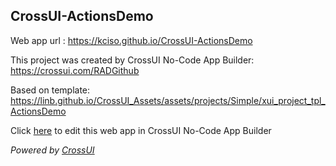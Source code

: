 ## CrossUI-ActionsDemo
Web app url : https://kciso.github.io/CrossUI-ActionsDemo

This project was created by CrossUI No-Code App Builder: https://crossui.com/RADGithub

Based on template: https://linb.github.io/CrossUI_Assets/assets/projects/Simple/xui_project_tpl_ActionsDemo

Click [here](https://crossui.com/RADGithub/#!from=github&owner=kciso&repo=CrossUI-ActionsDemo) to edit this web app in CrossUI No-Code App Builder

<i>Powered by [CrossUI](https://crossui.com)</i>
